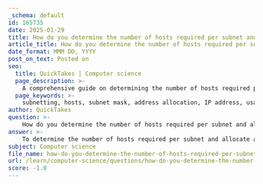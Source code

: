 ```yaml
---
_schema: default
id: 165735
date: 2025-01-29
title: How do you determine the number of hosts required per subnet and allocate addresses efficiently?
article_title: How do you determine the number of hosts required per subnet and allocate addresses efficiently?
date_format: MMM DD, YYYY
post_on_text: Posted on
seo:
  title: QuickTakes | Computer science
  page_description: >-
    A comprehensive guide on determining the number of hosts required per subnet, calculating subnet masks, and implementing efficient address allocation methods for optimal network performance.
  page_keywords: >-
    subnetting, hosts, subnet mask, address allocation, IP address, usable hosts, private addresses, public addresses, network management, efficient allocation
author: QuickTakes
question: >-
    How do you determine the number of hosts required per subnet and allocate addresses efficiently?
answer: >-
    To determine the number of hosts required per subnet and allocate addresses efficiently, you can follow a systematic approach that involves understanding subnetting strategies, calculating the necessary subnet mask, and applying efficient address allocation techniques. Here’s a detailed breakdown:\n\n### Step 1: Assess Requirements\n1. **Identify the Number of Subnets Needed**: Determine how many subnets you require based on organizational needs. For example, if you need 10 subnets.\n2. **Determine the Number of Hosts per Subnet**: Assess how many hosts each subnet will need. For instance, if the largest subnet requires 40 hosts.\n\n### Step 2: Calculate the Subnet Mask\nTo calculate the subnet mask, you need to ensure that the subnet can accommodate the required number of hosts. The formula to calculate the number of usable hosts in a subnet is:\n\n$$\n\text{Usable Hosts} = 2^H - 2\n$$\n\nwhere $ H $ is the number of bits allocated for the host portion. The subtraction of 2 accounts for the network address and the broadcast address.\n\n#### Example Calculation:\n- For 40 hosts, you need at least $ H $ such that:\n  $$ \n  2^H - 2 \geq 40 \n  $$\n  Solving this gives:\n  - $ H = 6 $ (since $ 2^6 - 2 = 62 $, which is sufficient)\n  \n- The total number of bits in an IPv4 address is 32. Therefore, the number of bits for the network portion is:\n  $$\n  N = 32 - H = 32 - 6 = 26\n  $$\n  \n- This means you will use a subnet mask of /26, which corresponds to:\n  - Subnet Mask: 255.255.255.192\n\n### Step 3: Allocate Subnets\nWith a /26 subnet mask, you can create multiple subnets. Each /26 subnet can accommodate 64 IP addresses (62 usable). \n\n#### Number of Subnets:\nTo find out how many subnets you can create from a larger network, use the formula:\n$$\n\text{Number of Subnets} = 2^{(N - m)}\n$$\nwhere $ N $ is the total number of bits in the original network and $ m $ is the number of bits used for the subnetting.\n\nFor example, if you start with a /22 network (which has 10 bits for hosts):\n- $ N = 22 $\n- $ m = 26 $\n- Number of Subnets = \( 2^{(26 - 22)} = 2^4 = 16 \) subnets.\n\n### Step 4: Efficient Address Allocation\n1. **Minimize Unused Addresses**: Allocate subnets based on the actual number of hosts required to minimize wasted IP addresses.\n2. **Use Private vs. Public Address Space**: Utilize private IP addresses for internal networks and public addresses for external-facing services.\n3. **Document Subnet Allocations**: Keep a record of which subnets are allocated to which departments or services to manage IP address space effectively.\n\n### Conclusion\nBy following these steps, you can efficiently determine the number of hosts required per subnet and allocate addresses in a way that optimizes network performance and resource utilization. Understanding subnetting strategies, calculating subnet masks, and planning for future growth are essential for effective network management.
subject: Computer science
file_name: how-do-you-determine-the-number-of-hosts-required-per-subnet-and-allocate-addresses-efficiently.md
url: /learn/computer-science/questions/how-do-you-determine-the-number-of-hosts-required-per-subnet-and-allocate-addresses-efficiently
score: -1.0
---
```


&nbsp;